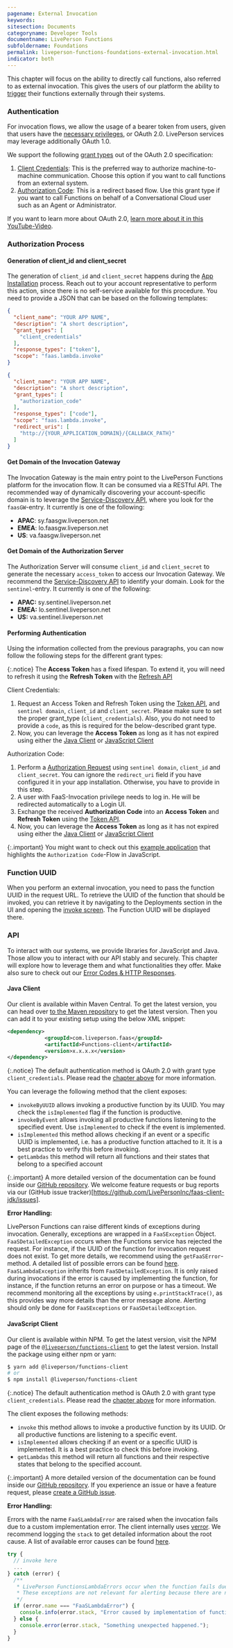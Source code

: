 ```yaml
---
pagename: External Invocation
keywords:
sitesection: Documents
categoryname: Developer Tools
documentname: LivePerson Functions
subfoldername: Foundations
permalink: liveperson-functions-foundations-external-invocation.html
indicator: both
---
```


This chapter will focus on the ability to directly call functions, also referred to as external invocation. This gives the users of our platform the ability to [trigger](liveperson-functions-foundations-concepts.html#triggers) their functions externally through their systems.

### Authentication

For invocation flows, we allow the usage of a bearer token from users, given that users have the [necessary privileges](liveperson-functions-permission-system.html), or OAuth 2.0. LivePerson services may leverage additionally OAuth 1.0.

We support the following [grant types](https://oauth.net/2/grant-types/) out of the OAuth 2.0 specification:

1. [Client Credentials](https://oauth.net/2/grant-types/client-credentials/): This is the preferred way to authorize machine-to-machine communication. Choose this option if you want to call functions from an external system.
2. [Authorization Code](https://oauth.net/2/grant-types/authorization-code/): This is a redirect based flow. Use this grant type if you want to call Functions on behalf of a Conversational Cloud user such as an Agent or Administrator.

If you want to learn more about OAuth 2.0, [learn more about it in this YouTube-Video](https://www.youtube.com/watch?v=CPbvxxslDTU).
### Authorization Process

#### Generation of client_id and client_secret

The generation of `client_id` and `client_secret` happens during the [App Installation](conversational-cloud-applications-installing-conversational-cloud-applications.html) process. Reach out to your account representative to perform this action, since there is no self-service available for this procedure. You need to provide a JSON that can be based on the following templates:

```json
{
  "client_name": "YOUR APP NAME",
  "description": "A short description",
  "grant_types": [
    "client_credentials"
  ],
  "response_types": ["token"],
  "scope": "faas.lambda.invoke"
}
```

```json
{
  "client_name": "YOUR APP NAME",
  "description": "A short description",
  "grant_types": [
    "authorization_code"
  ],
  "response_types": ["code"],
  "scope": "faas.lambda.invoke",
  "redirect_uris": [
    "http://{YOUR_APPLICATION_DOMAIN}/{CALLBACK_PATH}"
  ]
}
```

#### Get Domain of the Invocation Gateway

The Invocation Gateway is the main entry point to the LivePerson Functions platform for the invocation flow. It can be consumed via a RESTful API. The recommended way of dynamically discovering your account-specific domain is to leverage the [Service-Discovery API](domain-api.html), where you look for the `faasGW`-entry. It currently is one of the following:

* **APAC**: sy.faasgw.liveperson.net
* **EMEA**: lo.faasgw.liveperson.net
* **US**:   va.faasgw.liveperson.net

#### Get Domain of the Authorization Server

The Authorization Server will consume `client_id` and `client_secret` to generate the necessary `access_token` to access our Invocation Gateway. We recommend the [Service-Discovery API](domain-api.html) to identify your domain. Look for the `sentinel`-entry. It currently is one of the following:

* **APAC:** sy.sentinel.liveperson.net
* **EMEA:** lo.sentinel.liveperson.net
* **US:**   va.sentinel.liveperson.net

#### Performing Authentication

Using the information collected from the previous paragraphs, you can now follow the following steps for the different grant types:

{:.notice}
The **Access Token** has a fixed lifespan. To extend it, you will need to refresh it using the **Refresh Token** with the [Refresh API](authorizing-conversational-cloud-applications-methods-refresh-request.html)

Client Credentials:

1. Request an Access Token and Refresh Token using the [Token API](authorizing-conversational-cloud-applications-methods-token-request.html), and `sentinel domain`, `client_id` and `client_secret`. Please make sure to set the proper grant_type (`client_credentials`). Also, you do not need to provide a `code`, as this is required for the below-described grant type.
2. Now, you can leverage the **Access Token** as long as it has not expired using either the [Java Client](#java-client) or [JavaScript Client](#javascript-client)

Authorization Code:

1. Perform a [Authorization Request](authorizing-conversational-cloud-applications-methods-authorization-request.html) using `sentinel domain`, `client_id` and `client_secret`. You can ignore the `redirect_uri` field if you have configured it in your app installation. Otherwise, you have to provide in this step.
2. A user with FaaS-Invocation privilege needs to log in. He will be redirected automatically to a Login UI.
3. Exchange the received **Authorization Code** into an **Access Token** and **Refresh Token** using the [Token API](authorizing-conversational-cloud-applications-methods-token-request.html).
4. Now, you can leverage the **Access Token** as long as it has not expired using either the [Java Client](#java-client) or [JavaScript Client](#javascript-client)

{:.important}
You might want to check out this [example application](authorizing-conversational-cloud-applications-samples-application-login-sample-app.html) that highlights the `Authorization Code`-Flow in JavaScript.

### Function UUID

When you perform an external invocation, you need to pass the function UUID in the request URL. To retrieve the UUID of the function that should be invoked, you can retrieve it by navigating to the Deployments section in the UI and opening the [invoke screen](liveperson-functions-getting-started-development-deep-dive-ui.html#testing-your-function). The Function UUID will be displayed there.

### API

To interact with our systems, we provide libraries for JavaScript and Java. Those allow you to interact with our API stably and securely. This chapter will explore how to leverage them and what functionalities they offer. Make also sure to check out our [Error Codes & HTTP Responses](liveperson-functions-foundations-error-codes.html).

#### Java Client

Our client is available within Maven Central. To get the latest version, you can head over [to the Maven repository](https://mvnrepository.com/artifact/com.liveperson.faas/functions-client) to get the latest version. Then you can add it to your existing setup using the below XML snippet:

```xml
<dependency>
            <groupId>com.liveperson.faas</groupId>
            <artifactId>Functions-client</artifactId>
            <version>x.x.x.x</version>
</dependency>
```

{:.notice}
The default authentication method is OAuth 2.0 with grant type `client_credentials`. Please read the [chapter above](#authorization-process) for more information.

You can leverage the following method that the client exposes:

* `invokeByUUID` allows invoking a productive function by its UUID. You may check the `isImplemented` flag if the function is productive.
* `invokeByEvent` allows invoking all productive functions listening to the specified event. Use `isImplemented` to check if the event is implemented.
* `isImplemented` this method allows checking if an event or a specific UUID is implemented, i.e. has a productive function attached to it. It is a best practice to verify this before invoking.
* `getLambdas` this method will return all functions and their states that belong to a specified account

{:.important}
A more detailed version of the documentation can be found inside our [GitHub repository](https://github.com/LivePersonInc/faas-client-jdk). We welcome feature requests or bug reports via our (GitHub issue tracker)[https://github.com/LivePersonInc/faas-client-jdk/issues].

**Error Handling:**

LivePerson Functions can raise different kinds of exceptions during invocation. Generally, exceptions are wrapped in a `FaaSException` Object.
`FaaSDetailedException` occurs when the Functions service has rejected the request. For instance, if the UUID of the function for invocation request does not exist.
To get more details, we recommend using the `getFaaSError`-method. A detailed list of possible errors can be found [here](liveperson-functions-foundations-error-codes.html). `FaaSLambdaException` inherits from `FaaSDetailedException`. It is only raised during invocations if the error is caused by implementing the function, for instance, if the function returns an error on purpose or has a timeout. We recommend monitoring all the exceptions by using `e.printStackTrace()`, as this provides way more details than the error message alone. Alerting should only be done for `FaaSExceptions` or `FaaSDetailedException`.

#### JavaScript Client

Our client is available within NPM. To get the latest version, visit the NPM page of the [`@liveperson/functions-client`](https://www.npmjs.com/package/liveperson-functions-client) to get the latest version. Install the package using either npm or yarn:

```bash
$ yarn add @liveperson/functions-client
# or
$ npm install @liveperson/functions-client
```

{:.notice}
The default authentication method is OAuth 2.0 with grant type `client_credentials`. Please read the [chapter above](#authorization-process) for more information.

The client exposes the following methods:

* `invoke` this method allows to invoke a productive function by its UUID. Or all productive functions are listening to a specific event.
* `isImplemented` allows checking if an event or a specific UUID is implemented. It is a best practice to check this before invoking.
* `getLambdas` this method will return all functions and their respective states that belong to the specified account.

{:.important}
A more detailed version of the documentation can be found inside our [GitHub repository](https://github.com/LivePersonInc/faas-client-node). If you experience an issue or have a feature request, please [create a GitHub issue](https://github.com/LivePersonInc/faas-client-node/issues).

**Error Handling:**

Errors with the name `FaaSLambdaError` are raised when the invocation fails due to a custom implementation error. The client internally uses [verror](https://github.com/joyent/node-verror). We recommend logging the `stack` to get detailed information about the root cause. A list of available error causes can be found [here](liveperson-functions-foundations-error-codes.html).

```javascript
try {
  // invoke here
  ...
} catch (error) {
  /**
   * LivePerson FunctionsLambdaErrors occur when the function fails due to the implementation.
   * These exceptions are not relevant for alerting because there are no issues with the service itself.
   */
  if (error.name === "FaaSLambdaError") {
    console.info(error.stack, "Error caused by implementation of function.");
  } else {
    console.error(error.stack, "Something unexpected happened.");
  }
}
```
